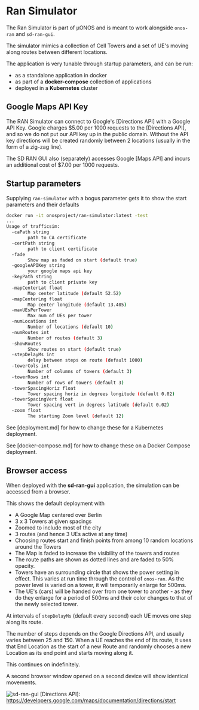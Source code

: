 # Ran Simulator

The Ran Simulator is part of µONOS and is meant to work alongside `onos-ran` and
`sd-ran-gui`.

The simulator mimics a collection of Cell Towers and a set of UE's moving along
routes between different locations.

The application is very tunable through startup parameters, and can be run:
 
* as a standalone application in docker
* as part of a **docker-compose** collection of applications
* deployed in a **Kubernetes** cluster

## Google Maps API Key
The RAN Simulator can connect to Google's [Directions API] with a Google API Key.
Google charges $5.00 per 1000 requests to the [Directions API], and so we do not put
our API key up in the public domain. Without the API key directions will be created
randomly between 2 locations (usually in the form of a zig-zag line).

The SD RAN GUI also (separately) accesses Google [Maps API] and incurs an additional
cost of $7.00 per 1000 requests.

## Startup parameters
Supplying `ran-simulator` with a bogus parameter gets it to show the start parameters
and their defaults
```bash
docker run -it onosproject/ran-simulator:latest -test
...
Usage of trafficsim:
  -caPath string
    	path to CA certificate
  -certPath string
    	path to client certificate
  -fade
    	Show map as faded on start (default true)
  -googleAPIKey string
    	your google maps api key
  -keyPath string
    	path to client private key
  -mapCenterLat float
    	Map center latitude (default 52.52)
  -mapCenterLng float
    	Map center longitude (default 13.405)
  -maxUEsPerTower
        Max num of UEs per tower
  -numLocations int
    	Number of locations (default 10)
  -numRoutes int
    	Number of routes (default 3)
  -showRoutes
    	Show routes on start (default true)
  -stepDelayMs int
    	delay between steps on route (default 1000)
  -towerCols int
    	Number of columns of towers (default 3)
  -towerRows int
    	Number of rows of towers (default 3)
  -towerSpacingHoriz float
    	Tower spacing horiz in degrees longitude (default 0.02)
  -towerSpacingVert float
    	Tower spacing vert in degrees latitude (default 0.02)
  -zoom float
    	The starting Zoom level (default 12)
```

See [deployment.md] for how to change these for a Kubernetes deployment.

See [docker-compose.md] for how to change these on a Docker Compose deployment.

## Browser access
When deployed with the **sd-ran-gui** application, the simulation can be accessed
from a browser.

This shows the default deployment with
* A Google Map centered over Berlin
* 3 x 3 Towers at given spacings 
* Zoomed to include most of the city
* 3 routes (and hence 3 UEs active at any time)
* Choosing routes start and finish points from among 10 random locations around the Towers
* The Map is faded to increase the visibility of the towers and routes
* The route paths are shown as dotted lines and are faded to 50% opacity.
* Towers have an surrounding circle that shows the power setting in effect. This
varies at run time through the control of `onos-ran`. As the power level is varied
on a tower, it will temporarily enlarge for 500ms.
* The UE's (cars) will be handed over from one tower to another - as they do they
enlarge for a period of 500ms and their color changes to that of the newly selected tower.

At intervals of `stepDelayMs` (default every second) each UE moves one step along
its route.

The number of steps depends on the Google Directions API, and usually
varies between 25 and 150. When a UE reaches the end of its route, it uses that
End Location as the start of a new Route and randomly chooses a new Location as its
end point and starts moving along it.

This continues on indefinitely.

A second browser window opened on a second device will show identical movements.

![sd-ran-gui](../../sdran-gui/docs/images/sd-ran-gui-berlin.png)
[Directions API]: https://developers.google.com/maps/documentation/directions/start
